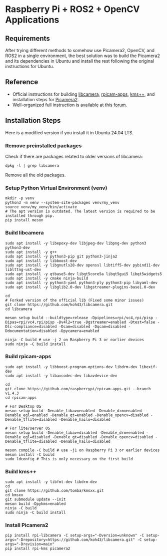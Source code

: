 # Raspberry Pi + ROS2 + OpenCV Applications

## Requirements
After trying different methods to somehow use Picamera2, OpenCV, and ROS2 in a single environment,
the best solution was to build the Picamera2 and its dependencies in Ubuntu and install the rest
following the original instructions for Ubuntu.

## Reference
- Official instructions for building [libcamera](https://www.raspberrypi.com/documentation/computers/camera_software.html#building-libcamera), [rpicam-apps](https://www.raspberrypi.com/documentation/computers/camera_software.html#building-rpicam-apps), [kms++](https://github.com/tomba/kmsxx?tab=readme-ov-file#build-instructions), and installation steps for [Picamera2](https://github.com/raspberrypi/picamera2?tab=readme-ov-file#installation-using-pip).
- Well-organized full instruction is available at this [forum](https://github.com/raspberrypi/picamera2/issues/563#issuecomment-1981658308).

## Installation Steps

Here is a modified version if you install it in Ubuntu 24.04 LTS.

### Remove preinstalled packages
Check if there are packages related to older versions of libcamera:
```
dpkg -l | grep libcamera
```
Remove all the old packages.

### Setup Python Virtual Environment (venv)
```
mkdir -p venv
python3 -m venv --system-site-packages venv/my_venv
source venv/my_venv/bin/activate
# The apt version is outdated. The latest version is required to be installed through pip.
pip install meson
```

### Build libcamera
```
sudo apt install -y libepoxy-dev libjpeg-dev libpng-dev python3 python3-dev
sudo apt install -y g++
sudo apt install -y python3-pip git python3-jinja2
sudo apt install -y libboost-dev
sudo apt install -y libgnutls28-dev openssl libtiff5-dev pybind11-dev liblttng-ust-dev
sudo apt install -y qtbase5-dev libqt5core5a libqt5gui5 libqt5widgets5
sudo apt install -y cmake ninja-build 
sudo apt install -y python3-yaml python3-ply python3-pip libyaml-dev
sudo apt install -y libglib2.0-dev libgstreamer-plugins-base1.0-dev

cd
# Forked version of the official lib (Fixed some minor issues)
git clone https://github.com/koh43/libcamera.git
cd libcamera

meson setup build --buildtype=release -Dpipelines=rpi/vc4,rpi/pisp -Dipas=rpi/vc4,rpi/pisp -Dv4l2=true -Dgstreamer=enabled -Dtest=false -Dlc-compliance=disabled -Dcam=disabled -Dqcam=disabled -Ddocumentation=disabled -Dpycamera=enabled

ninja -C build # use -j 2 on Raspberry Pi 3 or earlier devices
sudo ninja -C build install
```

### Build rpicam-apps
```
sudo apt install -y libboost-program-options-dev libdrm-dev libexif-dev
sudo apt install -y libavcodec-dev libavdevice-dev

cd 
git clone https://github.com/raspberrypi/rpicam-apps.git --branch v1.4.3
cd rpicam-apps

# For Desktop OS
meson setup build -Denable_libav=enabled -Denable_drm=enabled -Denable_egl=enabled -Denable_qt=enabled -Denable_opencv=disabled -Denable_tflite=disabled -Denable_hailo=disabled

# For lite/server OS
meson setup build -Denable_libav=disabled -Denable_drm=enabled -Denable_egl=disabled -Denable_qt=disabled -Denable_opencv=disabled -Denable_tflite=disabled -Denable_hailo=disabled

meson compile -C build # use -j1 on Raspberry Pi 3 or earlier devices
meson install -C build
sudo ldconfig # This is only necessary on the first build
```

### Build kms++
```
sudo apt install -y libfmt-dev libdrm-dev
cd
git clone https://github.com/tomba/kmsxx.git
cd kmsxx
git submodule update --init
meson build -Dpykms=enabled
ninja -C build
sudo ninja -C build install
```

### Install Picamera2
```
pip install rpi-libcamera -C setup-args="-Dversion=unknown" -C setup-args="-Drepository=https://github.com/koh43/libcamera.git" -C setup-args="-Drevision=main"
pip install rpi-kms picamera2
```


